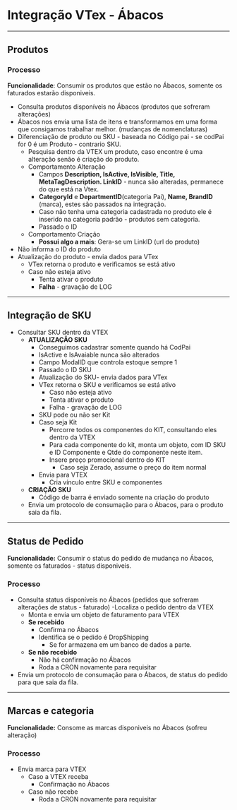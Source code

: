 # Integração VTex - Ábacos

---

## Produtos

### Processo

**Funcionalidade**: Consumir os produtos que estão no Ábacos, somente os faturados estarão disponiveis.

- Consulta produtos disponíveis no Ábacos (produtos que sofreram alterações)
- Ábacos nos envia uma lista de itens e transformamos em uma forma que consigamos trabalhar melhor. (mudanças de nomenclaturas)
- Diferenciação de produto ou SKU - baseada no Código pai - se codPai for 0 é um Produto - contrario SKU.
    - Pesquisa dentro da VTEX um produto, caso encontre é uma alteração senão é criação do produto.
    - Comportamento Alteração
        - Campos **Description, IsActive, IsVisible, Title, MetaTagDescription. LinkID** - nunca são alteradas, permanece do que está na Vtex.
        - **CategoryId** e **DepartmentID**(categoria Pai), **Name, BrandID** (marca), estes são passados na integração.
        - Caso não tenha uma categoria cadastrada no produto ele é inserido na categoria padrão - produtos sem categoria.
        - Passado o ID
    - Comportamento Criação
        - **Possui algo a mais**: Gera-se um LinkID (url do produto)
- Não informa o ID do produto
- Atualização do produto - envia dados para VTex
    - VTex retorna o produto e verificamos se está ativo
    - Caso não esteja ativo
        - Tenta ativar o produto
        - **Falha** - gravação de LOG
        
---

## Integração de SKU

- Consultar SKU dentro da VTEX
    - **ATUALIZAÇÃO SKU**
        - Conseguimos cadastrar somente quando há CodPai
        - IsActive e IsAvaiable nunca são alterados
        - Campo ModalID que controla estoque sempre 1
        - Passado o ID SKU
        - Atualização do SKU- envia dados para VTex
        - VTex retorna o SKU e verificamos se está ativo
            - Caso não esteja ativo
            - Tenta ativar o produto
            - Falha - gravação de LOG
        - SKU pode ou não ser Kit
        - Caso seja Kit
            - Percorre todos os componentes do KIT, consultando eles dentro da VTEX
            - Para cada componente do kit, monta um objeto, com ID SKU e ID Componente e Qtde do componente neste item.
            - Insere preço promocional dentro do KIT
                - Caso seja Zerado, assume o preço do item normal
        - Envia para VTEX
            - Cria vínculo entre SKU e componentes
    - **CRIAÇÃO SKU**
        - Código de barra é enviado somente na criação do produto
    - Envia um protocolo de consumação para o Ábacos, para o produto saia da fila.
    
---

## Status de Pedido

**Funcionalidade:** Consumir o status do pedido de mudança no Ábacos, somente os faturados - status disponiveis.

### Processo

- Consulta status disponíveis no Ábacos (pedidos que sofreram alterações de status - faturado)
-Localiza o pedido dentro da VTEX
    - Monta e envia um objeto de faturamento para VTEX
    - **Se recebido**
        - Confirma no Ábacos
        - Identifica se o pedido é DropShipping
            - Se for armazena em um banco de dados a parte.
    - **Se não recebido**
        - Não há confirmação no Ábacos
        - Roda a CRON novamente para requisitar
- Envia um protocolo de consumação para o Ábacos, de status do pedido para que saia da fila.

---

## Marcas e categoria

**Funcionalidade:** Consome as marcas disponiveis no Ábacos (sofreu alteração)

### Processo
- Envia marca para VTEX
    - Caso a VTEX receba
        - Confirmação no Ábacos
    - Caso não recebe
        - Roda a CRON novamente para requisitar